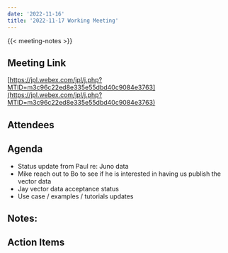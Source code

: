 ```yaml
---
date: '2022-11-16'
title: '2022-11-17 Working Meeting'
---
```


{{<  meeting-notes >}}

## Meeting Link
[https://jpl.webex.com/jpl/j.php?MTID=m3c96c22ed8e335e55dbd40c9084e3763](https://jpl.webex.com/jpl/j.php?MTID=m3c96c22ed8e335e55dbd40c9084e3763)
## Attendees

## Agenda
- Status update from Paul re: Juno data
- Mike reach out to Bo to see if he is interested in having us publish the vector data
- Jay vector data acceptance status
- Use case / examples / tutorials updates
## Notes:

## Action Items
